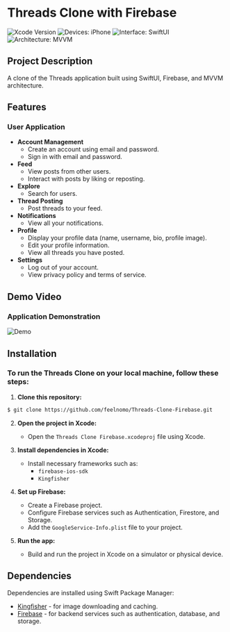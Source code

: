 # Threads Clone with Firebase

![Xcode Version](https://img.shields.io/badge/Xcode-16.0-lightgray?logo=Xcode)
![Devices: iPhone](https://img.shields.io/badge/Devices-iPhone-lightgray)
![Interface: SwiftUI](https://img.shields.io/badge/Interface-SwiftUI-lightgray)
![Architecture: MVVM](https://img.shields.io/badge/Architecture-MVVM-lightgray)

## Project Description
A clone of the Threads application built using SwiftUI, Firebase, and MVVM architecture.

## Features
### User Application
- **Account Management**
  - Create an account using email and password.
  - Sign in with email and password.
- **Feed**
  - View posts from other users.
  - Interact with posts by liking or reposting.
- **Explore**
  - Search for users.
- **Thread Posting**
  - Post threads to your feed.
- **Notifications**
  - View all your notifications.
- **Profile**
  - Display your profile data (name, username, bio, profile image).
  - Edit your profile information.
  - View all threads you have posted.
- **Settings**
  - Log out of your account.
  - View privacy policy and terms of service.

## Demo Video
### Application Demonstration

<img src="https://github.com/feelnocode/Threads-Clone-Firebase/blob/e9af167ea31ffef11e2ef774a99771d4618d79ad/demo/demo.gif" alt="Demo">

## Installation
### To run the Threads Clone on your local machine, follow these steps:

1. **Clone this repository:**
```bash
$ git clone https://github.com/feelnomo/Threads-Clone-Firebase.git
```

2. **Open the project in Xcode:**
   - Open the `Threads Clone Firebase.xcodeproj` file using Xcode.

3. **Install dependencies in Xcode:**
   - Install necessary frameworks such as:
     - `firebase-ios-sdk`
     - `Kingfisher`

4. **Set up Firebase:**
   - Create a Firebase project.
   - Configure Firebase services such as Authentication, Firestore, and Storage.
   - Add the `GoogleService-Info.plist` file to your project.

5. **Run the app:**
   - Build and run the project in Xcode on a simulator or physical device.

## Dependencies
Dependencies are installed using Swift Package Manager:
- [Kingfisher](https://github.com/onevcat/Kingfisher) - for image downloading and caching.
- [Firebase](https://firebase.google.com/) - for backend services such as authentication, database, and storage.
